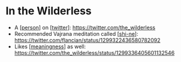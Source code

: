 # In the Wilderless
- A [[person]] on [[twitter]]: https://twitter.com/the_wilderless
- Recommended Vajrana meditation called [[shi-ne]]: https://twitter.com/flancian/status/1299322436580782092 
- Likes [[meaningness]] as well: https://twitter.com/the_wilderless/status/1299336405601132546

[//begin]: # "Autogenerated link references for markdown compatibility"
[person]: person.md "Person"
[twitter]: twitter.md "Twitter"
[shi-ne]: shi-ne.md "Shi Ne"
[meaningness]: meaningness.md "Meaningness"
[//end]: # "Autogenerated link references"